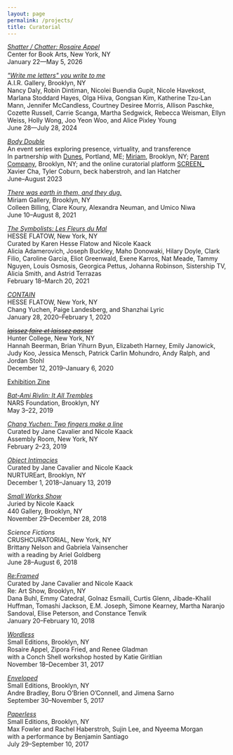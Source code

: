 ```yaml
---
layout: page
permalink: /projects/
title: Curatorial
---
```

<div class="post"><article class="projects">
<p><a href="https://centerforbookarts.org/exhibitions/shatter-chatter-rosaire-appel" target="_blank" rel="noopener"><i>Shatter / Chatter: Rosaire Appel</i></a><br>
Center for Book Arts, New York, NY<br>
January 22—May 5, 2026</p>
  
  
<p><a href="https://www.airgallery.org/exhibitions/write-me-letters-you-write-to-me" target="_blank" rel="noopener"><i>"Write me letters" you write to me</i></a><br>
A.I.R. Gallery, Brooklyn, NY<br>
Nancy Daly, Robin Dintiman, Nicolei Buendia Gupit, Nicole Havekost, Marlana Stoddard Hayes, Olga Hiiva, Gongsan Kim, Katherine Tzu-Lan Mann, Jennifer McCandless, Courtney Desiree Morris, Allison Paschke, Cozette Russell, Carrie Scanga, Martha Sedgwick, Rebecca Weisman, Ellyn Weiss, Holly Wong, Joo Yeon Woo, and Alice Pixley Young<br>
June 28—July 28, 2024</p>
  
<p><a href="https://kaacknicole.github.io/PDFs/2023_BodyDouble_PR.pdf" target="_blank" rel="noopener"><i>Body Double</i></a><br>
An event series exploring presence, virtuality, and transference<br>
In partnership with <a href="https://dunes.fyi/" target="_blank" rel="noopener">Dunes</a>, Portland, ME; <a href="https://miriamgallery.com/exhibition/xavier-cha-audition" target="_blank" rel="noopener">Miriam</a>, Brooklyn, NY; <a href="https://www.parentcompany.net/" target="_blank" rel="noopener">Parent Company</a>, Brooklyn, NY; and the online curatorial platform <a href="http://screen-space.info/" target="_blank" rel="noopener">SCREEN_</a><br>
Xavier Cha, Tyler Coburn, beck haberstroh, and Ian Hatcher<br>
June–August 2023</p>
  
<p><a href="https://kaacknicole.github.io/PDFs/Miriam_Exhibition Info_2021.pdf" target="_blank" rel="noopener"><i>There was earth in them, and they dug.</i></a><br>
Miriam Gallery, Brooklyn, NY<br>
Colleen Billing, Clare Koury, Alexandra Neuman, and Umico Niwa<br>
June 10–August 8, 2021</p>

<p><a href="https://hesseflatow.com/exhibitions/44-the-symbolists-les-fleurs-du-mal/overview/" target="_blank" rel="noopener"><i>The Symbolists: Les Fleurs du Mal</i></a><br>
HESSE FLATOW, New York, NY<br>
Curated by Karen Hesse Flatow and Nicole Kaack<br>
Alicia Adamerovich, Joseph Buckley, Maho Donowaki, Hilary Doyle, Clark Filio, Caroline Garcia, Eliot Greenwald, Exene Karros, Nat Meade, Tammy Nguyen, Louis Osmosis, Georgica Pettus, Johanna Robinson, Sistership TV, Alicia Smith, and Astrid Terrazas<br>
February 18–March 20, 2021</p>
  
<p><a href="https://kaacknicole.github.io/PDFs/2020_CONTAIN_Hesse Flatow.pdf" target="_blank" rel="noopener"><i>CONTAIN</i></a><br>
HESSE FLATOW, New York, NY<br>
Chang Yuchen, Paige Landesberg, and Shanzhai Lyric<br>
January 28, 2020–February 1, 2020</p>
  
<p><a href="https://kaacknicole.github.io/PDFs/2019_laissezfaire_HUNTER_lo.pdf" target="_blank" rel="noopener"><i><strike>laissez faire et laissez passer</strike></i></a><br>
Hunter College, New York, NY<br>
Hannah Beerman, Brian Yihurn Byun, Elizabeth Harney, Emily Janowick, Judy Koo, Jessica Mensch, Patrick Carlin Mohundro, Andy Ralph, and Jordan Stohl<br>
December 12, 2019–January 6, 2020</p>
<a href="https://kaacknicole.github.io/PDFs/2019_Hunter_G2_Zine_FINAL.pdf" target="_blank" rel="noopener">Exhibition Zine</a><br>

<p><a href="https://kaacknicole.github.io/PDFs/2019_NARS_BatAmiRivlin_ItAllTrembles.pdf" target="_blank" rel="noopener"><i>Bat-Ami Rivlin: It All Trembles</i></a><br>
NARS Foundation, Brooklyn, NY<br>
May 3–22, 2019</p>
<p><a href="https://kaacknicole.github.io/PDFs/2019_ChangYuchen_TwoFingersMakeALine_ExhibitionInfo.pdf" target="_blank" rel="noopener"><i>Chang Yuchen: Two fingers make a line</i></a><br>
Curated by Jane Cavalier and Nicole Kaack<br>
Assembly Room, New York, NY<br>
February 2–23, 2019</p>
  
<p><a href="https://kaacknicole.github.io/PDFs/ObjectIntimacies_ExhibitionInfo.pdf" target="_blank" rel="noopener"><i>Object Intimacies</i></a><br>
Curated by Jane Cavalier and Nicole Kaack<br>
NURTUREart, Brooklyn, NY<br>
December 1, 2018–January 13, 2019</p>
  
<p><a href="https://kaacknicole.github.io/PDFs/2018_440SmallWorks_ExhibitionInfo.pdf" target="_blank" rel="noopener"><i>Small Works Show</i></a><br>
Juried by Nicole Kaack<br>
440 Gallery, Brooklyn, NY<br>
November 29–December 28, 2018</p>
  
<p><i>Science Fictions</i><br>
CRUSHCURATORIAL, New York, NY<br>
Brittany Nelson and Gabriela Vainsencher<br>
with a reading by Ariel Goldberg<br>
June 28–August 6, 2018</p>
<div></div>
  
<p><a href="https://kaacknicole.github.io/PDFs/2018_ReFramed_ExhibitionInfo.pdf" target="_blank" rel="noopener"><i>Re:Framed</i></a><br>
Curated by Jane Cavalier and Nicole Kaack<br>
Re: Art Show, Brooklyn, NY<br>
Dana Buhl, Emmy Catedral, Golnaz Esmaili, Curtis Glenn, Jibade-Khalil Huffman, Tomashi Jackson, E.M. Joseph, Simone Kearney, Martha Naranjo Sandoval, Elise Peterson, and Constance Tenvik<br>
January 20–February 10, 2018</p>
  
<p><a href="https://kaacknicole.github.io/PDFs/2017_Wordless_ExhibitionInfo.pdf" target="_blank" rel="noopener"><i>Wordless</i></a><br>
Small Editions, Brooklyn, NY<br>
Rosaire Appel, Zipora Fried, and Renee Gladman<br>
with a Conch Shell workshop hosted by Katie Giritlian<br>
November 18–December 31, 2017</p>
  
<p><a href="https://kaacknicole.github.io/PDFs/2017_Enveloped_ExhibitionInfo.pdf" target="_blank" rel="noopener"><i>Enveloped</i></a><br>
Small Editions, Brooklyn, NY<br>
Andre Bradley, Boru O’Brien O’Connell, and Jimena Sarno<br>
September 30–November 5, 2017</p>
  
<p><a href="https://kaacknicole.github.io/PDFs/2017_Paperless_ExhibitionInfo.pdf" target="_blank" rel="noopener"><i>Paperless</i></a><br>
Small Editions, Brooklyn, NY<br>
Max Fowler and Rachel Haberstroh, Sujin Lee, and Nyeema Morgan<br>
with a performance by Benjamin Santiago<br>
July 29–September 10, 2017</p>
